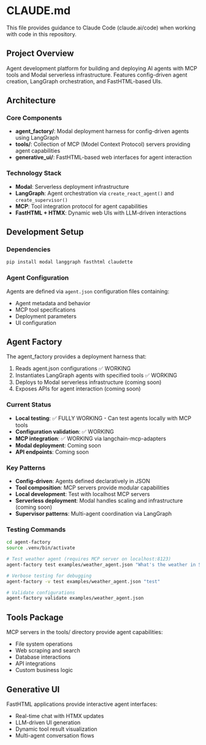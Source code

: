 # CLAUDE.md

This file provides guidance to Claude Code (claude.ai/code) when working with code in this repository.

## Project Overview

Agent development platform for building and deploying AI agents with MCP tools and Modal serverless infrastructure. Features config-driven agent creation, LangGraph orchestration, and FastHTML-based UIs.

## Architecture

### Core Components
- **agent_factory/**: Modal deployment harness for config-driven agents using LangGraph
- **tools/**: Collection of MCP (Model Context Protocol) servers providing agent capabilities  
- **generative_ui/**: FastHTML-based web interfaces for agent interaction

### Technology Stack
- **Modal**: Serverless deployment infrastructure
- **LangGraph**: Agent orchestration via `create_react_agent()` and `create_supervisor()`
- **MCP**: Tool integration protocol for agent capabilities
- **FastHTML + HTMX**: Dynamic web UIs with LLM-driven interactions

## Development Setup

### Dependencies
```bash
pip install modal langgraph fasthtml claudette
```

### Agent Configuration
Agents are defined via `agent.json` configuration files containing:
- Agent metadata and behavior
- MCP tool specifications
- Deployment parameters
- UI configuration

## Agent Factory

The agent_factory provides a deployment harness that:
1. Reads agent.json configurations ✅ WORKING
2. Instantiates LangGraph agents with specified tools ✅ WORKING
3. Deploys to Modal serverless infrastructure (coming soon)
4. Exposes APIs for agent interaction (coming soon)

### Current Status
- **Local testing**: ✅ FULLY WORKING - Can test agents locally with MCP tools
- **Configuration validation**: ✅ WORKING
- **MCP integration**: ✅ WORKING via langchain-mcp-adapters
- **Modal deployment**: Coming soon
- **API endpoints**: Coming soon

### Key Patterns
- **Config-driven**: Agents defined declaratively in JSON
- **Tool composition**: MCP servers provide modular capabilities
- **Local development**: Test with localhost MCP servers
- **Serverless deployment**: Modal handles scaling and infrastructure (coming soon)
- **Supervisor patterns**: Multi-agent coordination via LangGraph

### Testing Commands
```bash
cd agent-factory
source .venv/bin/activate

# Test weather agent (requires MCP server on localhost:8123)
agent-factory test examples/weather_agent.json "What's the weather in SF?"

# Verbose testing for debugging
agent-factory -v test examples/weather_agent.json "test"

# Validate configurations
agent-factory validate examples/weather_agent.json
```

## Tools Package

MCP servers in the tools/ directory provide agent capabilities:
- File system operations
- Web scraping and search
- Database interactions
- API integrations
- Custom business logic

## Generative UI

FastHTML applications provide interactive agent interfaces:
- Real-time chat with HTMX updates
- LLM-driven UI generation
- Dynamic tool result visualization
- Multi-agent conversation flows